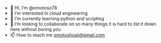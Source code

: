 - 👋 Hi, I’m @omotoso78
- 👀 I’m interested in cloud engineering
- 🌱 I’m currently learning python and scripting
- 💞️ I’m looking to collaborate on so many things it is hard to list it down here without boring you
- 📫 How to reach me omotoshoat@gmail.com

<!---
omotoso78/omotoso78 is a ✨ special ✨ repository because its `README.md` (this file) appears on your GitHub profile.
You can click the Preview link to take a look at your changes.
--->
